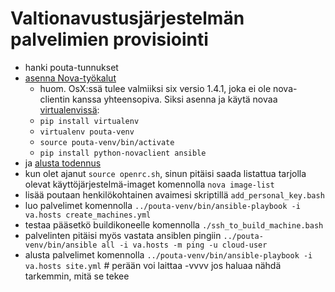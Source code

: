 Valtionavustusjärjestelmän palvelimien provisiointi
===================================================

* hanki pouta-tunnukset
* [asenna Nova-työkalut](https://research.csc.fi/pouta-install-client)
  - huom. OsX:ssä tulee valmiiksi six versio 1.4.1, joka ei ole nova-clientin kanssa yhteensopiva. Siksi asenna ja käytä novaa [virtualenvissä](http://docs.python-guide.org/en/latest/dev/virtualenvs/):
  - `pip install virtualenv`
  - `virtualenv pouta-venv`
  - `source pouta-venv/bin/activate`
  - `pip install python-novaclient ansible`
* ja [alusta todennus](https://research.csc.fi/pouta-credentials)
* kun olet ajanut `source openrc.sh`, sinun pitäisi saada listattua tarjolla olevat käyttöjärjestelmä-imaget komennolla `nova image-list`
* lisää poutaan henkilökohtainen avaimesi skriptillä `add_personal_key.bash`
* luo palvelimet komennolla `../pouta-venv/bin/ansible-playbook -i va.hosts create_machines.yml`
* testaa pääsetkö buildikoneelle komennolla `./ssh_to_build_machine.bash`
* palvelinten pitäisi myös vastata ansiblen pingiin `../pouta-venv/bin/ansible all -i va.hosts -m ping -u cloud-user`
* alusta palvelimet komennolla `../pouta-venv/bin/ansible-playbook -i va.hosts site.yml`  # perään voi laittaa -vvvv jos haluaa nähdä tarkemmin, mitä se tekee
